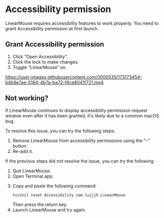 # Accessibility permission

LinearMouse requires accessibility features to work properly.
You need to grant Accessibility permission at first launch.

## Grant Accessibility permission

1. Click “Open Accessibility”.
2. Click the lock to make changes.
3. Toggle “LinearMouse” on.

https://user-images.githubusercontent.com/3000535/173173454-b4b8e7ae-5184-4b7a-ba72-f6ce8041f721.mp4

## Not working?

If LinearMouse continues to display accessibility permission request window even after it has been
granted, it's likely due to a common macOS bug.

To resolve this issue, you can try the following steps:

1. Remove LinearMouse from accessibility permissions using the "-" button.
2. Re-add it.

If the previous steps did not resolve the issue, you can try the following:

1. Quit LinearMouse.
2. Open Terminal.app.
3. <p>Copy and paste the following command:</p>
   <pre><code>tccutil reset Accessibility com.lujjjh.LinearMouse</code></pre>
   Then press the return key.
4. Launch LinearMouse and try again.
